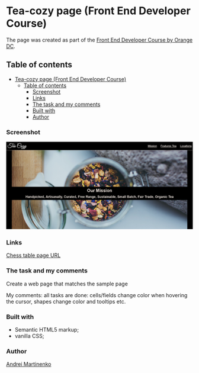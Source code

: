 # Tea-cozy page (Front End Developer Course)

The page was created as part of the [Front End Developer Course by Orange DC](https://digitalcenter.orange.md/).

## Table of contents
- [Tea-cozy page (Front End Developer Course)](#tea-cozy-page-front-end-developer-course)
  - [Table of contents](#table-of-contents)
    - [Screenshot](#screenshot)
    - [Links](#links)
    - [The task and my comments](#the-task-and-my-comments)
    - [Built with](#built-with)
    - [Author](#author)

### Screenshot

![](./image/screenshot.png)

### Links

[Chess table page URL](#)

### The task and my comments

Create a web page that matches the sample page

My comments: all tasks are done: cells/fields change color when hovering the cursor, shapes change color and tooltips etc.

### Built with

- Semantic HTML5 markup;
- vanilla CSS;

### Author

[Andrei Martinenko](https://github.com/AxinitM)

